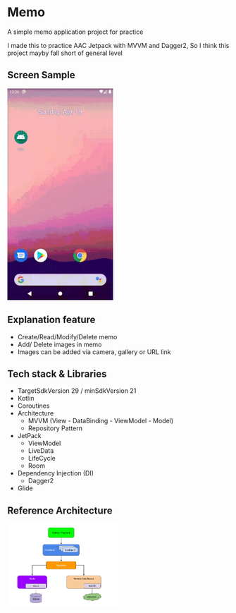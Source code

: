 # Memo

A simple memo application project for practice

I made this to practice AAC Jetpack with MVVM and Dagger2, So I think this project mayby fall short of  general level


## Screen Sample

<img src="https://github.com/mgmix/Memo/blob/master/memo.gif" height="480">

## Explanation feature

- Create/Read/Modify/Delete memo
- Add/ Delete images in memo
- Images can be added via camera, gallery or URL link

## Tech stack & Libraries

- TargetSdkVersion 29 / minSdkVersion 21
- Kotlin
- Coroutines
- Architecture
    - MVVM (View - DataBinding - ViewModel - Model)
    - Repository Pattern
- JetPack
    - ViewModel
    - LiveData
    - LifeCycle
    - Room
- Dependency Injection (DI)
    - Dagger2
- Glide


## Reference Architecture

<img src="https://github.com/mgmix/Memo/blob/master/Architecture.png" width="50%">
